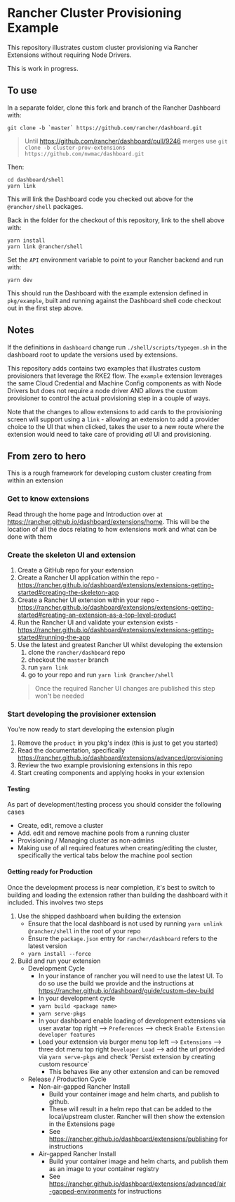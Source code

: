 # Rancher Cluster Provisioning Example

This repository illustrates custom cluster provisioning via Rancher Extensions without requiring
Node Drivers.

This is work in progress.

## To use

In a separate folder, clone this fork and branch of the Rancher Dashboard with:

```
git clone -b `master` https://github.com/rancher/dashboard.git
```

> Until https://github.com/rancher/dashboard/pull/9246 merges use `git clone -b cluster-prov-extensions https://github.com/nwmac/dashboard.git`

Then:

```
cd dashboard/shell
yarn link
```

This will link the Dashboard code you checked out above for the `@rancher/shell` packages.

Back in the folder for the checkout of this repository, link to the shell above with:

```
yarn install
yarn link @rancher/shell
```

Set the `API` environment variable to point to your Rancher backend and run with:

```
yarn dev
```

This should run the Dashboard with the example extension defined in `pkg/example`, built and running
against the Dashboard shell code checkout out in the first step above.


## Notes

If the definitions in `dashboard` change run `./shell/scripts/typegen.sh` in the dashboard root to update the versions used by extensions. 

This repository adds contains two examples that illustrates custom provisioners that leverage the RKE2 flow. The `example` extension leverages the same Cloud Credential and Machine Config components as with Node Drivers but does not require a node driver AND allows the custom provisioner to control the actual provisioning step in a couple of ways.

Note that the changes to allow extensions to add cards to the provisioning screen will support using a `link` - allowing an extension to add a provider choice to the UI that when clicked, takes the user to a new route where the extension would need to take care of providing *all* UI and provisioning.


## From zero to hero

This is a rough framework for developing custom cluster creating from within an extension

### Get to know extensions
Read through the home page and Introduction over at https://rancher.github.io/dashboard/extensions/home. This will be the location of all the docs relating to how extensions work and what can be done with them

### Create the skeleton UI and extension

1. Create a GitHub repo for your extension
1. Create a Rancher UI application within the repo - https://rancher.github.io/dashboard/extensions/extensions-getting-started#creating-the-skeleton-app
1. Create a Rancher UI extension within your repo - https://rancher.github.io/dashboard/extensions/extensions-getting-started#creating-an-extension-as-a-top-level-product
1. Run the Rancher UI and validate your extension exists - https://rancher.github.io/dashboard/extensions/extensions-getting-started#running-the-app
1. Use the latest and greatest Rancher UI whilst developing the extension 
    1. clone the `rancher/dashboard` repo
    1. checkout the `master` branch
    1. run `yarn link`
    1. go to your repo and run `yarn link @rancher/shell`
    > Once the required Rancher UI changes are published this step won't be needed

### Start developing the provisioner extension

You're now ready to start developing the extension plugin
1. Remove the `product` in you pkg's index (this is just to get you started)
1. Read the documentation, specifically https://rancher.github.io/dashboard/extensions/advanced/provisioning
1. Review the two example provisioning extensions in this repo
1. Start creating components and applying hooks in your extension

#### Testing 

As part of development/testing process you should consider the following cases
- Create, edit, remove a cluster
- Add. edit and remove machine pools from a running cluster
- Provisioning / Managing cluster as non-admins
- Making use of all required features when creating/editing the cluster, specifically the vertical tabs below the machine pool section

#### Getting ready for Production

Once the development process is near completion, it's best to switch to building and loading the extension rather than building the dashboard with it included. This involves two steps
1. Use the shipped dashboard when building the extension
   - Ensure that the local dashboard is not used by running `yarn unlink @rancher/shell` in the root of your repo
   - Ensure the `package.json` entry for `rancher/dashboard` refers to the latest version
   - `yarn install --force`
2. Build and run your extension
    - Development Cycle
      - In your instance of rancher you will need to use the latest UI. To do so use the build we provide and the instructions at https://rancher.github.io/dashboard/guide/custom-dev-build
      - In your development cycle
      - `yarn build <package name>`
      - `yarn serve-pkgs`
      - In your dashboard enable loading of development extensions via user avatar top right --> `Preferences` --> check `Enable Extension developer features`
      - Load your extension via burger menu top left --> `Extensions` --> three dot menu top right `Developer Load` --> add the url provided via `yarn serve-pkgs` and check 'Persist extension by creating custom resource`
        - This behaves like any other extension and can be removed
   - Release / Production Cycle
      - Non-air-gapped Rancher Install
         - Build your container image and helm charts, and publish to github. 
         - These will result in a helm repo that can be added to the local/upstream cluster. Rancher will then show the extension in the Extensions page
         - See https://rancher.github.io/dashboard/extensions/publishing for instructions
      - Air-gapped Rancher Install
         - Build your container image and helm charts, and publish them as an image to your container registry
         - See https://rancher.github.io/dashboard/extensions/advanced/air-gapped-environments for instructions
      
